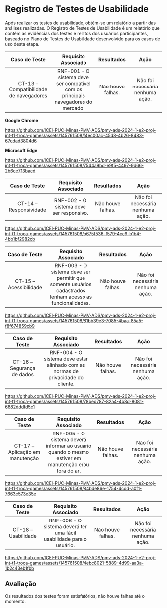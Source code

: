 # Registro de Testes de Usabilidade

Após realizar os testes de usabilidade, obtém-se um relatório a partir das análises realizadas. O Registro de Testes de Usabilidade é um relatório que contém as evidências dos testes e relatos dos usuários participantes, baseado no Plano de Testes de Usabilidade desenvolvido para os casos de uso desta etapa.

| **Caso de Teste** | **Requisito Associado** | **Resultados** | **Ação** |
|:---: |:---: |:---: |:---: |
| CT-13 – Compatibilidade de navegadores | RNF-001 - O sistema deve ser compatível com os principais navegadores do mercado. | Não houve falhas. | Não foi necessária nenhuma ação. |

**Google Chrome**

https://github.com/ICEI-PUC-Minas-PMV-ADS/pmv-ads-2024-1-e2-proj-int-t1-troca-games/assets/145761508/f4ec00ac-45d8-4b26-8483-67edad3804d6

**Microsoft Edge**

https://github.com/ICEI-PUC-Minas-PMV-ADS/pmv-ads-2024-1-e2-proj-int-t1-troca-games/assets/145761508/7544a9bd-e9f5-4497-9d66-2b6ce713bacd

| **Caso de Teste** | **Requisito Associado** | **Resultados** | **Ação** |
|:---: |:---: |:---: |:---: |
| CT-14 – Responsividade | RNF-002 - O sistema deve ser responsivo. | Não houve falhas. | Não foi necessária nenhuma ação. | 

https://github.com/ICEI-PUC-Minas-PMV-ADS/pmv-ads-2024-1-e2-proj-int-t1-troca-games/assets/145761508/b675f536-f579-4cc9-b1b4-4bb1bf2982cb

| **Caso de Teste** | **Requisito Associado** | **Resultados** | **Ação** |
|:---: |:---: |:---: |:---: |
| CT-15 – Acessibilidade | RNF-003 - O sistema deve ser permitir que somente usuários cadastrados tenham acesso as funcionalidades. | Não houve falhas. | Não foi necessária nenhuma ação. | 

https://github.com/ICEI-PUC-Minas-PMV-ADS/pmv-ads-2024-1-e2-proj-int-t1-troca-games/assets/145761508/81bb39e3-7085-4baa-85a5-f8f674859cb9

| **Caso de Teste** | **Requisito Associado** | **Resultados** | **Ação** |
|:---: |:---: |:---: |:---: |
| CT-16 – Segurança de dados | RNF-004 - O sistema deve estar alinhado com as normas de privacidade do cliente. | Não houve falhas. | Não foi necessária nenhuma ação. | 

https://github.com/ICEI-PUC-Minas-PMV-ADS/pmv-ads-2024-1-e2-proj-int-t1-troca-games/assets/145761508/78bed787-82a4-4b8d-8081-6882dddfd5c1

| **Caso de Teste** | **Requisito Associado** | **Resultados** | **Ação** |
|:---: |:---: |:---: |:---: |
| CT-17 – Aplicação em manutenção | RNF-005 - O sistema deverá informar ao usuário quando o mesmo estiver em manutenção e/ou fora do ar. | Não houve falhas. | Não foi necessária nenhuma ação. | 

https://github.com/ICEI-PUC-Minas-PMV-ADS/pmv-ads-2024-1-e2-proj-int-t1-troca-games/assets/145761508/84bde86e-1754-4cdd-a0f1-7663c573e35e

| **Caso de Teste** | **Requisito Associado** | **Resultados** | **Ação** |
|:---: |:---: |:---: |:---: |
| CT-18 – Usabilidade | RNF-006 - O sistema deverá ter uma fácil usabilidade para o usuário. | Não houve falhas. | Não foi necessária nenhuma ação. | 

https://github.com/ICEI-PUC-Minas-PMV-ADS/pmv-ads-2024-1-e2-proj-int-t1-troca-games/assets/145761508/4ebc8021-5889-4d99-aa3a-1b2c43eb1fbb

## Avaliação

Os resultados dos testes foram satisfatórios, não houve falhas até o momento.
